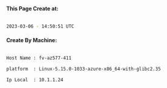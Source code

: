 
   
#### This Page Create at:

```bash

2023-03-06 - 14:50:51 UTC

```

#### Create By Machine:

```bash

Host Name : fv-az577-411

platform  : Linux-5.15.0-1033-azure-x86_64-with-glibc2.35

Ip Local  : 10.1.1.24

```

